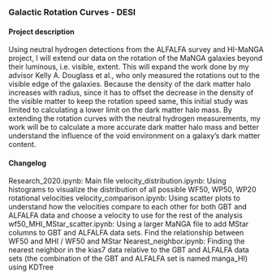 ### Galactic Rotation Curves - DESI  
#### Project description  
Using neutral hydrogen detections from the ALFALFA survey and HI-MaNGA project, I will extend our data on the rotation of the MaNGA galaxies beyond their luminous, i.e. visible, extent. This will expand the work done by my advisor Kelly A. Douglass et al., who only measured the rotations out to the visible edge of the galaxies.  Because the density of the dark matter halo increases with radius, since it has to offset the decrease in the density of the visible matter to keep the rotation speed same, this initial study was limited to calculating a lower limit on the dark matter halo mass.  By extending the rotation curves with the neutral hydrogen measurements, my work will be to calculate a more accurate dark matter halo mass and better understand the influence of the void environment on a galaxy’s dark matter content.  
#### Changelog  
Research_2020.ipynb: Main file
velocity_distribution.ipynb: Using histograms to visualize the distribution of all possible WF50, WP50, WP20 rotational velocities
velocity_comparison.ipynb: Using scatter plots to understand how the velocities compare to each other for both GBT and ALFALFA data and choose a velocity to use for the rest of the analysis 
wf50_MHI_MStar_scatter.ipynb: Using a larger MaNGA file to add MStar columns to GBT and ALFALFA data sets. Find the relationship between WF50 and MHI / WF50 and MStar
Nearest_neighbor.ipynb: Finding the nearest neighbor in the kias7 data relative to the GBT and ALFALFA data sets (the combination of the GBT and ALFALFA set is named manga_HI) using KDTree
